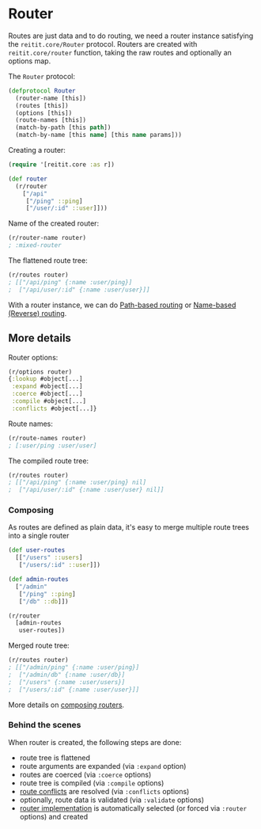 # Router

Routes are just data and to do routing, we need a router instance satisfying the `reitit.core/Router` protocol. Routers are created with `reitit.core/router` function, taking the raw routes and optionally an options map.

The `Router` protocol:

```clj
(defprotocol Router
  (router-name [this])
  (routes [this])
  (options [this])
  (route-names [this])
  (match-by-path [this path])
  (match-by-name [this name] [this name params]))
```

Creating a router:

```clj
(require '[reitit.core :as r])

(def router
  (r/router
    ["/api"
     ["/ping" ::ping]
     ["/user/:id" ::user]]))
```

Name of the created router:

```clj
(r/router-name router)
; :mixed-router
```

The flattened route tree:

```clj
(r/routes router)
; [["/api/ping" {:name :user/ping}]
;  ["/api/user/:id" {:name :user/user}]]
```

With a router instance, we can do [Path-based routing](path_based_routing.md) or [Name-based (Reverse) routing](name_based_routing.md).

## More details

Router options:

```clj
(r/options router)
{:lookup #object[...]
 :expand #object[...]
 :coerce #object[...]
 :compile #object[...]
 :conflicts #object[...]}
```

Route names:

```clj
(r/route-names router)
; [:user/ping :user/user]
```

The compiled route tree:

```clj
(r/routes router)
; [["/api/ping" {:name :user/ping} nil]
;  ["/api/user/:id" {:name :user/user} nil]]
```

### Composing

As routes are defined as plain data, it's easy to merge multiple route trees into a single router

```clj
(def user-routes
  [["/users" ::users]
   ["/users/:id" ::user]]) 

(def admin-routes
  ["/admin"
   ["/ping" ::ping]
   ["/db" ::db]])

(r/router
  [admin-routes
   user-routes])
```

Merged route tree:

```clj
(r/routes router)
; [["/admin/ping" {:name :user/ping}]
;  ["/admin/db" {:name :user/db}]
;  ["/users" {:name :user/users}]
;  ["/users/:id" {:name :user/user}]]
``` 

More details on [composing routers](../advanced/composing_routers.md).

### Behind the scenes

When router is created, the following steps are done:
* route tree is flattened
* route arguments are expanded (via `:expand` option)
* routes are coerced (via `:coerce` options)
* route tree is compiled (via `:compile` options)
* [route conflicts](route_conflicts.md) are resolved (via `:conflicts` options)
* optionally, route data is validated (via `:validate` options)
* [router implementation](../advanced/different_routers.md) is automatically selected (or forced via `:router` options) and created
